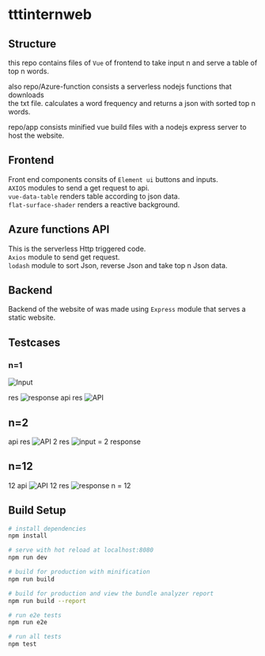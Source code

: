 # tttinternweb

## Structure

this repo contains files of ```Vue``` of frontend to take input n and serve a table of top n words.  
  
also repo/Azure-function consists a serverless nodejs functions that downloads  
the txt file. calculates a word frequency and returns a json with sorted top n words.  

repo/app consists minified vue build files with a nodejs express server to host the website.  

## Frontend 

Front end components consits of ```Element ui``` buttons and inputs.  
```AXIOS``` modules to send a get request to api.  
```vue-data-table``` renders table according to json data.  
```flat-surface-shader``` renders a reactive background.  
  


## Azure functions API

This is the serverless Http triggered code.  
```Axios``` module to send get request.  
```lodash``` module to sort Json, reverse Json and take top n Json data.  

## Backend

Backend of the website of was made using ```Express``` module that serves a static website.

## Testcases

### n=1
![Input](https://github.com/heyAyushh/tttintern/blob/master/screenshots/testcase1.png "n=1")

res
![response](https://github.com/heyAyushh/tttintern/blob/master/screenshots/testcase1res.png "n=1")
api res
![API](https://github.com/heyAyushh/tttintern/blob/master/screenshots/testcaseapi1.png "n=1")

## n=2 
api res
![API](https://github.com/heyAyushh/tttintern/blob/master/screenshots/testcase2api.png "n=2")
2 res
![input = 2 response](https://github.com/heyAyushh/tttintern/blob/master/screenshots/testcase2res.png "n=2")

## n=12
12 api
![API](https://github.com/heyAyushh/tttintern/blob/master/screenshots/testcase12api.png "n=12")
12 res
![response n = 12](https://github.com/heyAyushh/tttintern/blob/master/screenshots/testcase12res.png "n=12")

## Build Setup

``` bash
# install dependencies
npm install

# serve with hot reload at localhost:8080
npm run dev

# build for production with minification
npm run build

# build for production and view the bundle analyzer report
npm run build --report

# run e2e tests
npm run e2e

# run all tests
npm test
